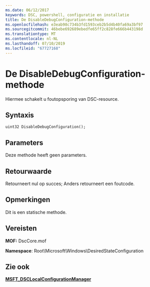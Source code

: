 ```yaml
---
ms.date: 06/12/2017
keywords: DSC, powershell, configuratie en installatie
title: De DisableDebugConfiguration-methode
ms.openlocfilehash: e3eab98c734b3fd1593ceb2b5d4b40fa69a3bf97
ms.sourcegitcommit: 46bebe692689ebedfe65ff2c828fe666b443198d
ms.translationtype: MT
ms.contentlocale: nl-NL
ms.lasthandoff: 07/10/2019
ms.locfileid: "67727168"
---
```

# <a name="disabledebugconfiguration-method"></a>De DisableDebugConfiguration-methode

Hiermee schakelt u foutopsporing van DSC-resource.

## <a name="syntax"></a>Syntaxis

```mof
uint32 DisableDebugConfiguration();
```

## <a name="parameters"></a>Parameters

Deze methode heeft geen parameters.

## <a name="return-value"></a>Retourwaarde

Retourneert nul op succes; Anders retourneert een foutcode.

## <a name="remarks"></a>Opmerkingen

Dit is een statische methode.

## <a name="requirements"></a>Vereisten

**MOF:** DscCore.mof

**Namespace**: Root\Microsoft\Windows\DesiredStateConfiguration

## <a name="see-also"></a>Zie ook

[**MSFT_DSCLocalConfigurationManager**](msft-dsclocalconfigurationmanager.md)
